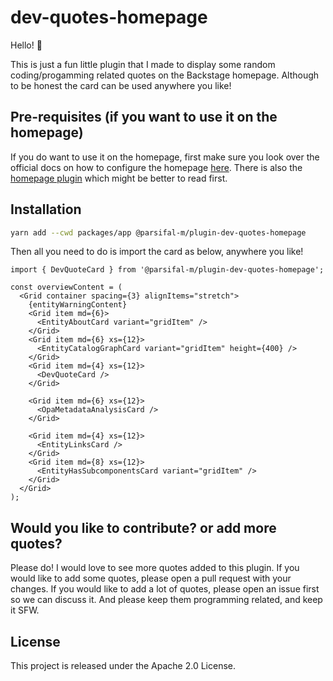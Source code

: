 # dev-quotes-homepage

Hello! :wave:

This is just a fun little plugin that I made to display some random coding/progamming related quotes on the Backstage homepage. Although to be honest the card can be used anywhere you like!

## Pre-requisites (if you want to use it on the homepage)

If you do want to use it on the homepage, first make sure you look over the official docs on how to configure the homepage [here](https://backstage.io/docs/getting-started/homepage/#composing-your-homepage). There is also the [homepage plugin](https://github.com/backstage/backstage/tree/master/plugins/home#readme) which might be better to read first.

## Installation

```bash
yarn add --cwd packages/app @parsifal-m/plugin-dev-quotes-homepage
```

Then all you need to do is import the card as below, anywhere you like!

```tsx
import { DevQuoteCard } from '@parsifal-m/plugin-dev-quotes-homepage';

const overviewContent = (
  <Grid container spacing={3} alignItems="stretch">
    {entityWarningContent}
    <Grid item md={6}>
      <EntityAboutCard variant="gridItem" />
    </Grid>
    <Grid item md={6} xs={12}>
      <EntityCatalogGraphCard variant="gridItem" height={400} />
    </Grid>
    <Grid item md={4} xs={12}>
      <DevQuoteCard />
    </Grid>

    <Grid item md={6} xs={12}>
      <OpaMetadataAnalysisCard />
    </Grid>

    <Grid item md={4} xs={12}>
      <EntityLinksCard />
    </Grid>
    <Grid item md={8} xs={12}>
      <EntityHasSubcomponentsCard variant="gridItem" />
    </Grid>
  </Grid>
);
```

## Would you like to contribute? or add more quotes?

Please do! I would love to see more quotes added to this plugin. If you would like to add some quotes, please open a pull request with your changes. If you would like to add a lot of quotes, please open an issue first so we can discuss it. And please keep them programming related, and keep it SFW.

## License

This project is released under the Apache 2.0 License.